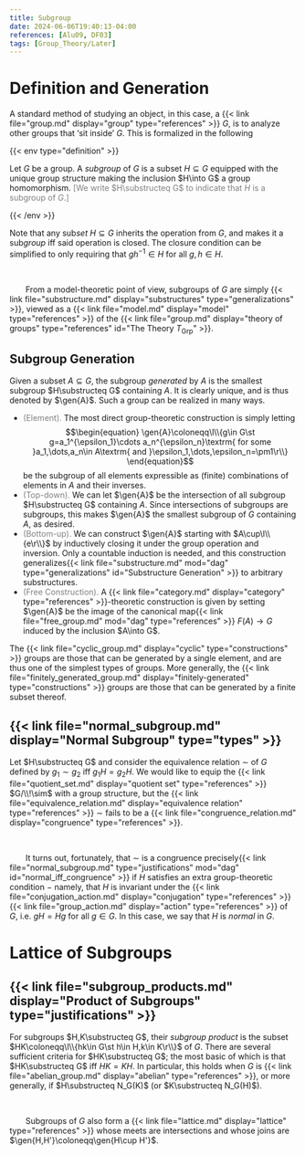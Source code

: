 ```yaml
---
title: Subgroup
date: 2024-06-06T19:40:13-04:00
references: [Alu09, DF03]
tags: [Group_Theory/Later]
---
```


# Definition and Generation

A standard method of studying an object, in this case, a {{< link file="group.md" display="group" type="references" >}} $G$, is to analyze other groups that ‘sit inside’ $G$. This is formalized in the following

{{< env type="definition" >}}

Let $G$ be a group. A *subgroup* of $G$ is a subset $H\subseteq G$ equipped with the unique group structure making the inclusion $H\into G$ a group homomorphism. <span style="color:gray">[We write $H\substructeq G$ to indicate that $H$ is a subgroup of $G$.]</span>

{{< /env >}}

Note that any sub*set* $H\subseteq G$ inherits the operation from $G$, and makes it a sub*group* iff said operation is closed. The closure condition can be simplified to only requiring that $gh^{-1}\in H$ for all $g,h\in H$.

<br>

&emsp;&emsp;From a model-theoretic point of view, subgroups of $G$ are simply {{< link file="substructure.md" display="substructures" type="generalizations" >}}, viewed as a {{< link file="model.md" display="model" type="references" >}} of the {{< link file="group.md" display="theory of groups" type="references" id="The Theory $T_\textrm{Grp}$" >}}.

<div class="space"></div>

<h2 id="subgroup_generation">Subgroup Generation</h2>

Given a subset $A\subseteq G$, the subgroup *generated* by $A$ is the smallest subgroup $H\substructeq G$ containing $A$. It is clearly unique, and is thus denoted by $\gen{A}$. Such a group can be realized in many ways.
* <span style="color:gray">(Element).</span> The most direct group-theoretic construction is simply letting
$$\begin{equation}
    \gen{A}\coloneqq\l\\{g\in G\st g=a_1^{\epsilon_1}\cdots a_n^{\epsilon_n}\textrm{ for some }a_1,\dots,a_n\in A\textrm{ and }\epsilon_1,\dots,\epsilon_n=\pm1\r\\}
\end{equation}$$
be the subgroup of all elements expressible as (finite) combinations of elements in $A$ and their inverses.
* <span style="color:gray">(Top-down).</span> We can let $\gen{A}$ be the intersection of all subgroup $H\substructeq G$ containing $A$. Since intersections of subgroups are subgroups, this makes $\gen{A}$ the smallest subgroup of $G$ containing $A$, as desired.
* <span style="color:gray">(Bottom-up).</span> We can construct $\gen{A}$ starting with $A\cup\l\\{e\r\\}$ by inductively closing it under the group operation and inversion. Only a countable induction is needed, and this construction generalizes{{< link file="substructure.md" mod="dag" type="generalizations" id="Substructure Generation" >}} to arbitrary substructures.
* <span style="color:gray">(Free Construction).</span> A {{< link file="category.md" display="category" type="references" >}}-theoretic construction is given by setting $\gen{A}$ be the image of the canonical map{{< link file="free_group.md" mod="dag" type="references" >}} $F(A)\to G$ induced by the inclusion $A\into G$.

The {{< link file="cyclic_group.md" display="cyclic" type="constructions" >}} groups are those that can be generated by a single element, and are thus one of the simplest types of groups. More generally, the {{< link file="finitely_generated_group.md" display="finitely-generated" type="constructions" >}} groups are those that can be generated by a finite subset thereof.

<div class="space"></div>

## {{< link file="normal_subgroup.md" display="Normal Subgroup" type="types" >}}

Let $H\substructeq G$ and consider the equivalence relation $\sim$ of $G$ defined by $g_1\sim g_2$ iff $g_1H=g_2H$. We would like to equip the {{< link file="quotient_set.md" display="quotient set" type="references" >}} $G/\\!\sim$ with a group structure, but the {{< link file="equivalence_relation.md" display="equivalence relation" type="references" >}} $\sim$ fails to be a {{< link file="congruence_relation.md" display="congruence" type="references" >}}.

<br>

&emsp;&emsp;It turns out, fortunately, that $\sim$ is a congruence precisely{{< link file="normal_subgroup.md" type="justifications" mod="dag" id="normal_iff_congruence" >}} if $H$ satisfies an extra group-theoretic condition $-$ namely, that $H$ is invariant under the {{< link file="conjugation_action.md" display="conjugation" type="references" >}} {{< link file="group_action.md" display="action" type="references" >}} of $G$, i.e. $gH=Hg$ for all $g\in G$. In this case, we say that $H$ is *normal* in $G$.

# Lattice of Subgroups

## {{< link file="subgroup_products.md" display="Product of Subgroups" type="justifications" >}}

For subgroups $H,K\substructeq G$, their *subgroup product* is the subset $HK\coloneqq\l\\{hk\in G\st h\in H,k\in K\r\\}$ of $G$. There are several sufficient criteria for $HK\substructeq G$; the most basic of which is that $HK\substructeq G$ iff $HK=KH$. In particular, this holds when $G$ is {{< link file="abelian_group.md" display="abelian" type="references" >}}, or more generally, if $H\substructeq N_G(K)$ (or $K\substructeq N_G(H)$).

<br>

&emsp;&emsp;Subgroups of $G$ also form a {{< link file="lattice.md" display="lattice" type="references" >}} whose meets are intersections and whose joins are $\gen{H,H'}\coloneqq\gen{H\cup H'}$.
